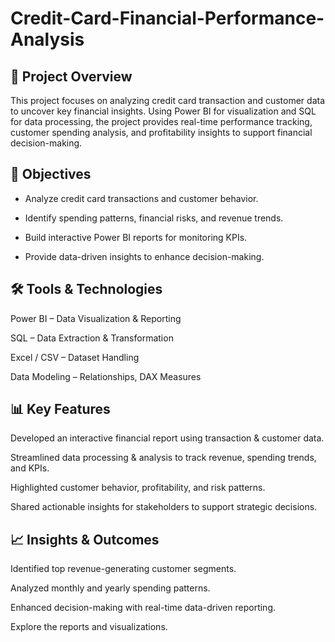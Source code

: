 # Credit-Card-Financial-Performance-Analysis

## 📌 Project Overview

This project focuses on analyzing credit card transaction and customer data to uncover key financial insights. Using Power BI for visualization and SQL for data processing, the project provides real-time performance tracking, customer spending analysis, and profitability insights to support financial decision-making.

## 🎯 Objectives

- Analyze credit card transactions and customer behavior.

- Identify spending patterns, financial risks, and revenue trends.

- Build interactive Power BI reports for monitoring KPIs.

- Provide data-driven insights to enhance decision-making.

## 🛠️ Tools & Technologies

Power BI – Data Visualization & Reporting

SQL – Data Extraction & Transformation

Excel / CSV – Dataset Handling

Data Modeling – Relationships, DAX Measures

## 📊 Key Features

Developed an interactive financial report using transaction & customer data.

Streamlined data processing & analysis to track revenue, spending trends, and KPIs.

Highlighted customer behavior, profitability, and risk patterns.

Shared actionable insights for stakeholders to support strategic decisions.

## 📈 Insights & Outcomes

Identified top revenue-generating customer segments.

Analyzed monthly and yearly spending patterns.

Enhanced decision-making with real-time data-driven reporting.

Explore the reports and visualizations.

